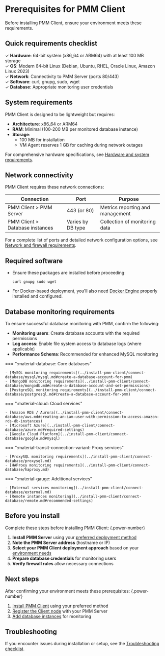 # Prerequisites for PMM Client

Before installing PMM Client, ensure your environment meets these requirements.

## Quick requirements checklist

✓ **Hardware**: 64-bit system (x86_64 or ARM64) with at least 100 MB storage  
✓ **OS**: Modern 64-bit Linux (Debian, Ubuntu, RHEL, Oracle Linux, Amazon Linux 2023)  
✓ **Network**: Connectivity to PMM Server (ports 80/443)  
✓ **Software**: curl, gnupg, sudo, wget  
✓ **Database**: Appropriate monitoring user credentials  

## System requirements

PMM Client is designed to be lightweight but requires:

- **Architecture**: x86_64 or ARM64
- **RAM**: Minimal (100-200 MB per monitored database instance)
- **Storage**:
    - 100 MB for installation
    - VM Agent reserves 1 GB for caching during network outages

For comprehensive hardware specifications, see [Hardware and system requirements](../plan-pmm-installation/hardware_and_system.md#pmm-client).

## Network connectivity

PMM Client requires these network connections:

| Connection | Port | Purpose |
|------------|------|---------|
| PMM Client > PMM Server | 443 (or 80) | Metrics reporting and management |
| PMM Client > Database instances | Varies by DB type | Collection of monitoring data |

For a complete list of ports and detailed network configuration options, see [Network and firewall requirements](../plan-pmm-installation/network_and_firewall.md).

## Required software

- Ensure these packages are installed before proceeding:

    ```
    curl gnupg sudo wget
    ```

- For Docker-based deployment, you'll also need [Docker Engine](https://docs.docker.com/get-started/get-docker/) properly installed and configured. 

## Database monitoring requirements

To ensure successful database monitoring with PMM, confirm the following:

- **Monitoring users**: Create database accounts with the required permissions  
- **Log access**: Enable file system access to database logs (where applicable)  
- **Performance Schema**: Recommended for enhanced MySQL monitoring  

=== ":material-database: Core databases"

    - [MySQL monitoring requirements](../install-pmm-client/connect-database/mysql/mysql.md#create-a-database-account-for-pmm)  
    - [MongoDB monitoring requirements](../install-pmm-client/connect-database/mongodb.md#create-a-database-account-and-set-permissions)  
    - [PostgreSQL monitoring requirements](../install-pmm-client/connect-database/postgresql.md#create-a-database-account-for-pmm)

=== ":material-cloud: Cloud services"

    - [Amazon RDS / Aurora](../install-pmm-client/connect-database/aws.md#creating-an-iam-user-with-permission-to-access-amazon-rds-db-instances)
    - [Microsoft Azure](../install-pmm-client/connect-database/azure.md#required-settings)  
    - [Google Cloud Platform](../install-pmm-client/connect-database/google.md#mysql)

=== ":material-transit-connection-variant: Proxy services"

    - [ProxySQL monitoring requirements](../install-pmm-client/connect-database/proxysql.md)  
    - [HAProxy monitoring requirements](../install-pmm-client/connect-database/haproxy.md)

=== ":material-gauge: Additional services"

    - [External services monitoring](../install-pmm-client/connect-database/external.md)  
    - [Remote instances monitoring](../install-pmm-client/connect-database/remote.md#recommended-settings)


## Before you install

Complete these steps before installing PMM Client:
{.power-number}

1. **Install PMM Server** using your [preferred deployment method](../install-pmm-server/index.md)
2. **Note the PMM Server address** (hostname or IP)
3. **Select your PMM Client deployment approach** based on your [environment needs](../plan-pmm-installation/choose-deployment.md)
4. **Prepare database credentials** for monitoring users
5. **Verify firewall rules** allow necessary connections

## Next steps

After confirming your environment meets these prerequisites:
{.power-number}

1. [Install PMM Client](../install-pmm-client/index.md) using your preferred method
2. [Register the Client node](../register-client-node/index.md) with your PMM Server
3. [Add database instances](../install-pmm-client/connect-database/index.md) for monitoring

## Troubleshooting

If you encounter issues during installation or setup, see the [Troubleshooting checklist](../../troubleshoot/checklist.md).